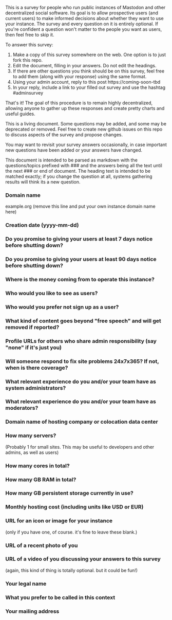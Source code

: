 This is a survey for people who run public instances of Mastodon and 
other decentralized social software. Its goal is to allow prospective
users (and current users) to make informed decisions about
whether they want to use your instance.  The survey and every question
on it is entirely optional.  If you're confident a question won't matter
to the people you want as users, then feel free to skip it.

To answer this survey:
1. Make a copy of this survey somewhere on the web.  One option is to just
   fork this repo.
2. Edit the document, filling in your answers.  Do not edit the headings.
3. If there are other questions you think should be on this survey, feel
   free to add them (along with your response) using the same format.
4. Using your admin account, reply to this post https://coming-soon-tbd
5. In your reply, include a link to your filled out survey and use the 
   hashtag #adminsurvey

That's it!   The goal of this procedure is to remain highly decentralized,
allowing anyone to gather up these responses and create pretty charts and 
useful guides.

This is a living document.  Some questions may be added, and some may be 
deprecated or removed.  Feel free to create new github issues on this
repo to discuss aspects of the survey and propose changes.

You may want to revisit your survey answers occasionally,
in case important new questions have been added or your answers have 
changed.

This document is intended to be parsed as markdown with the questions/topics 
prefixed with ### and the answers being all the text until
the next ### or end of document. The heading text is intended to be matched 
exactly; if you change the question at all, systems gathering results will 
think its a new question.

### Domain name

example.org (remove this line and put your own instance domain name here)

### Creation date (yyyy-mm-dd)

### Do you promise to giving your users at least 7 days notice before shutting down?

### Do you promise to giving your users at least 90 days notice before shutting down?

### Where is the money coming from to operate this instance?

### Who would you like to see as users?

### Who would you prefer not sign up as a user?

### What kind of content goes beyond "free speech" and will get removed if reported?

### Profile URLs for others who share admin responsibility (say "none" if it's just you)

### Will someone respond to fix site problems 24x7x365? If not, when is there coverage?

### What relevant experience do you and/or your team have as system administrators?

### What relevant experience do you and/or your team have as moderators?

### Domain name of hosting company or colocation data center

### How many servers?

(Probably 1 for small sites.  This may be useful to developers and other admins, as well as users)

### How many cores in total?

### How many GB RAM in total?

### How many GB persistent storage currently in use?

### Monthly hosting cost (including units like USD or EUR)

### URL for an icon or image for your instance

(only if you have one, of course.  it's fine to leave these blank.)

### URL of a recent photo of you 

### URL of a video of you discussing your answers to this survey

(again, this kind of thing is totally optional.  but it could be fun!)

### Your legal name

### What you prefer to be called in this context

### Your mailing address

